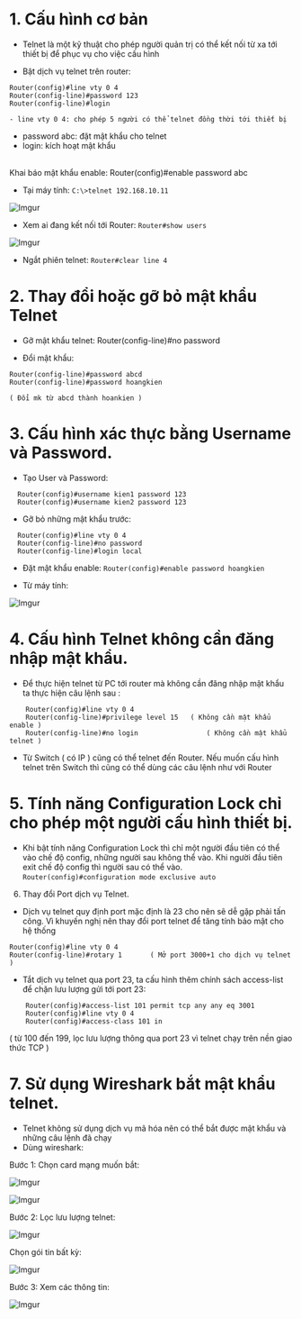 # 1. Cấu hình cơ bản
- Telnet là một kỹ thuật cho phép người quản trị có thể kết nối từ xa tới thiết bị để phục vụ cho việc cấu hình

- Bật dịch vụ telnet trên router:
```
Router(config)#line vty 0 4
Router(config-line)#password 123
Router(config-line)#login
```

	- line vty 0 4: cho phép 5 người có thể telnet đồng thời tới thiết bị 
  - password abc: đặt mật khẩu cho telnet
  - login: kích hoạt mật khẩu
<br/>
Khai báo mật khẩu enable: Router(config)#enable password abc
<br/>

- Tại máy tính: ```C:\>telnet 192.168.10.11```

![Imgur](https://i.imgur.com/3ObTeQa.png)

- Xem ai đang kết nối tới Router: ```Router#show users```

![Imgur](https://i.imgur.com/UptvKNF.png)

- Ngắt phiên telnet: ```Router#clear line 4```

# 2. Thay đổi hoặc gỡ bỏ mật khẩu Telnet
- Gỡ mật khẩu telnet: Router(config-line)#no password

- Đổi mật khẩu:
```
Router(config-line)#password abcd
Router(config-line)#password hoangkien
```
	( Đổi mk từ abcd thành hoankien ) 

# 3. Cấu hình xác thực bằng Username và Password.
- Tạo User và Password:
```
  Router(config)#username kien1 password 123
  Router(config)#username kien2 password 123
```
- Gỡ bỏ những mật khẩu trước:
```
  Router(config)#line vty 0 4
  Router(config-line)#no password 
  Router(config-line)#login local
```
- Đặt mật khẩu enable: ```Router(config)#enable password hoangkien```

- Từ máy tính:

![Imgur](https://i.imgur.com/jDVwRcU.png)

# 4. Cấu hình Telnet không cần đăng nhập mật khẩu.

- Để thực hiện telnet từ PC tới router mà không cần đăng nhập mật khẩu ta thực hiện câu lệnh sau : 

```
  	Router(config)#line vty 0 4
	Router(config-line)#privilege level 15   ( Không cần mật khẩu enable )
	Router(config-line)#no login                 ( Không cần mật khẩu telnet )
```
- Từ Switch ( có IP ) cũng có thể telnet đến Router. Nếu muốn cấu hình telnet trên Switch thì cũng có thể dùng các câu lệnh như với Router

# 5. Tính năng Configuration Lock chỉ cho phép một người cấu hình thiết bị.
- Khi bật tính năng Configuration Lock thì chỉ một người đầu tiên có thể vào chế độ config, những người sau không thể vào. Khi người đầu tiên exit chế độ config thì người sau có thể vào.   <br/>
	```Router(config)#configuration mode exclusive auto```


6. Thay đổi Port dịch vụ Telnet.
- Dịch vụ telnet quy định port mặc định là 23 cho nên sẽ dễ gặp phải tấn công. Vì khuyến nghị nên thay đổi port telnet để tăng tính bảo mật cho hệ thống

```
Router(config)#line vty 0 4
Router(config-line)#rotary 1       ( Mở port 3000+1 cho dịch vụ telnet )
```
- Tắt dịch vụ telnet qua port 23, ta cấu hình thêm chính sách access-list để chặn lưu lượng gửi tới port 23:
```
	Router(config)#access-list 101 permit tcp any any eq 3001
	Router(config)#line vty 0 4
	Router(config)#access-class 101 in
```
( từ 100 đến 199, lọc lưu lượng thông qua port 23 vì telnet chạy trên nền giao thức TCP ) 

# 7. Sử dụng Wireshark bắt mật khẩu telnet.
- Telnet không sử dụng dịch vụ mã hóa nên có thể bắt được mật khẩu và những câu lệnh đã chạy
- Dùng wireshark:

Bước 1: Chọn card mạng muốn bắt:

![Imgur](https://i.imgur.com/V5y18EM.png)

![Imgur](https://i.imgur.com/xZajWFC.png)

Bước 2: Lọc lưu lượng telnet:

![Imgur](https://i.imgur.com/oaQgeYn.png)

Chọn gói tin bất kỳ:

![Imgur](https://i.imgur.com/0OBhiwN.png)

Bước 3: Xem các thông tin:

![Imgur](https://i.imgur.com/NhsaXNw.png)







